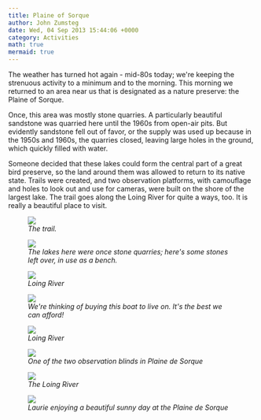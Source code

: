 ```yaml
---
title: Plaine of Sorque
author: John Zumsteg
date: Wed, 04 Sep 2013 15:44:06 +0000
category: Activities
math: true
mermaid: true
---
```

The weather has turned hot again - mid-80s today; we're keeping the strenuous activity to a minimum and to the morning. This morning we returned to an area near us that is designated as a nature preserve: the Plaine of Sorque.

Once, this area was mostly stone quarries. A particularly beautiful sandstone was quarried here until the 1960s from open-air pits. But evidently sandstone fell out of favor, or the supply was used up because in the 1950s and 1960s, the quarries closed, leaving large holes in the ground, which quickly filled with water.

Someone decided that these lakes could form the central part of a great bird preserve, so the land around them was allowed to return to its native state. Trails were created, and two observation platforms, with camouflage and holes to look out and use for cameras, were built on the shore of the largest lake. The trail goes along the Loing River for quite a ways, too. It is really a beautiful place to visit.
<figure>
	<img src="{{site.url}}/assets/images/2013/09/DSC03982.jpg"/>
	<figcaption><em>The trail.</em></figcaption>
</figure>



<figure>
	<img src="{{site.url}}/assets/images/2013/09/DSC03984.jpg"/>
	<figcaption><em>The lakes here were once stone quarries; here's some stones left over, in use as a bench.</em></figcaption>
</figure>



<figure>
	<img src="{{site.url}}/assets/images/2013/09/DSC03989.jpg"/>
	<figcaption><em>Loing River</em></figcaption>
</figure>



<figure>
	<img src="{{site.url}}/assets/images/2013/09/DSC03993.jpg"/>
	<figcaption><em>We're thinking of buying this boat to live on. It's the best we can afford!</em></figcaption>
</figure>



<figure>
	<img src="{{site.url}}/assets/images/2013/09/DSC03996.jpg"/>
	<figcaption><em>Loing River</em></figcaption>
</figure>



<figure>
	<img src="{{site.url}}/assets/images/2013/09/DSC04003.jpg"/>
	<figcaption><em>One of the two observation blinds in Plaine de Sorque</em></figcaption>
</figure>



<figure>
	<img src="{{site.url}}/assets/images/2013/09/DSC04013.jpg"/>
	<figcaption><em>The Loing River</em></figcaption>
</figure>



<figure>
	<img src="{{site.url}}/assets/images/2013/09/DSC04025.jpg"/>
	<figcaption><em>Laurie enjoying a beautiful sunny day at the Plaine de Sorque</em></figcaption>
</figure>




